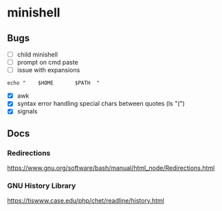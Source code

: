 # minishell

## Bugs
- [ ] child minishell
- [ ] prompt on cmd paste
- [ ] issue with expansions 
```
echo "    $HOME       $PATH  "
```
- [x] awk 
- [x] syntax error handling special chars between quotes (ls "(")
- [x] signals

## Docs
### Redirections
https://www.gnu.org/software/bash/manual/html_node/Redirections.html

### GNU History Library
https://tiswww.case.edu/php/chet/readline/history.html
